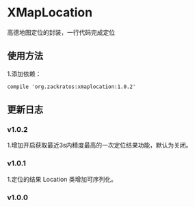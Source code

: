# XMapLocation
高德地图定位的封装，一行代码完成定位

## 使用方法

1.添加依赖：

```xml
compile 'org.zackratos:xmaplocation:1.0.2'
```


## 更新日志

### v1.0.2

1.增加开启获取最近3s内精度最高的一次定位结果功能，默认为关闭。

### v1.0.1

1.定位的结果 Location 类增加可序列化。

### v1.0.0